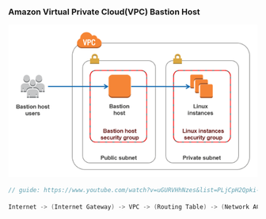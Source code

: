 ### Amazon Virtual Private Cloud(VPC) Bastion Host
![simple VPC](../images/bastion_host.png)
```java
// guide: https://www.youtube.com/watch?v=uGURVHhNzes&list=PLjCpH2Qpki-sTjdlYXE8AifSKQFa8ZL23&index=34

Internet -> (Internet Gateway) -> VPC -> (Routing Table) -> (Network ACL) -> (Security Group) -> (Bastion Host) -> Service

```